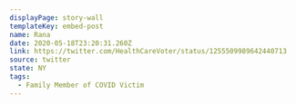 ```yaml
---
displayPage: story-wall
templateKey: embed-post
name: Rana
date: 2020-05-18T23:20:31.260Z
link: https://twitter.com/HealthCareVoter/status/1255509989642440713
source: twitter
state: NY
tags:
  - Family Member of COVID Victim
---
```

